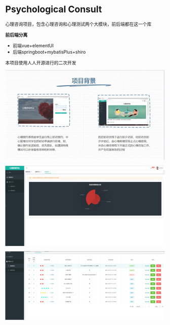 # Psychological Consult

心理咨询项目，包含心理咨询和心理测试两个大模块，前后端都在这一个库

**前后端分离**

- 前端vue+elementUI
- 后端springboot+mybatisPlus+shiro

本项目使用人人开源进行的二次开发

![](demo\1.png)

![2](demo\2.png)

![3](demo\3.png)